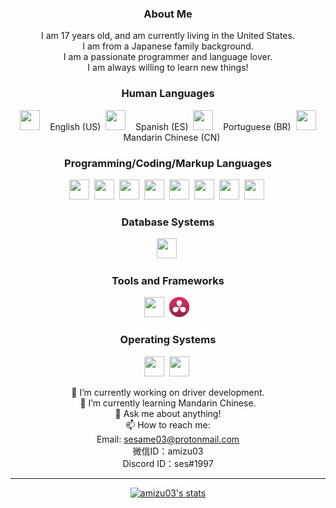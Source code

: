 <div align="center">
  
### About Me
I am 17 years old, and am currently living in the United States.<br>
I am from a Japanese family background.<br>
I am a passionate programmer and language lover.<br>
I am always willing to learn new things!<br>

### Human Languages
<img height="32" width="32" src="https://github.com/hjnilsson/country-flags/blob/master/svg/us.svg?size=128&color=currentColor" />&nbsp;&nbsp;&nbsp;&nbsp;English (US)&nbsp;
<img height="32" width="32" src="https://github.com/hjnilsson/country-flags/blob/master/svg/es.svg?size=128&color=currentColor" />&nbsp;&nbsp;&nbsp;&nbsp;Spanish (ES)&nbsp;
<img height="32" width="32" src="https://github.com/hjnilsson/country-flags/blob/master/svg/br.svg?size=128&color=currentColor" />&nbsp;&nbsp;&nbsp;&nbsp;Portuguese (BR)&nbsp;
<img height="32" width="32" src="https://github.com/hjnilsson/country-flags/blob/master/svg/cn.svg?size=128&color=currentColor" />&nbsp;&nbsp;&nbsp;&nbsp;Mandarin Chinese (CN)&nbsp;
 
### Programming/Coding/Markup Languages 
<img height="32" width="32" src="https://icongr.am/devicon/cplusplus-original.svg?size=128&color=currentColor" />&nbsp;
<img height="32" width="32" src="https://icongr.am/devicon/c-original.svg?size=128&color=currentColor" />&nbsp;
<img height="32" width="32" src="http://rust-lang.org/logos/rust-logo-blk.svg?size=128&color=currentColor" />&nbsp;
<img height="32" width="32" src="https://icongr.am/devicon/python-original.svg?size=128&color=currentColor" />&nbsp;
<img height="32" width="32" src="https://icongr.am/devicon/html5-original.svg?size=128&color=currentColor" />&nbsp;
<img height="32" width="32" src="https://icongr.am/devicon/css3-original.svg?size=128&color=currentColor" />&nbsp;
<img height="32" width="32" src="https://icongr.am/devicon/php-original.svg?size=128&color=currentColor" />&nbsp;
<img height="32" width="32" src="https://github.com/amizu03/amizu03/blob/main/x86asm.svgsize=128&color=currentColor" />&nbsp;
 
### Database Systems
<img height="32" width="32" src="https://icongr.am/devicon/mysql-original-wordmark.svg?size=128&color=currentColor" />&nbsp;
 
### Tools and Frameworks
<img height="32" width="32" src="https://icongr.am/devicon/bootstrap-plain-wordmark.svg?size=128&color=currentColor" />&nbsp;
<img height="32" width="32" src="https://github.com/amizu03/amizu03/blob/main/davinci-resolve-12.svg?size=128&color=currentColor" />&nbsp;

### Operating Systems
<img height="32" width="32" src="https://icongr.am/devicon/linux-original.svg?size=128&color=currentColor" />&nbsp;
<img height="32" width="32" src="https://icongr.am/devicon/windows8-original.svg?size=128&color=currentColor" />&nbsp;

🔭 I’m currently working on driver development.<br>
🌱 I’m currently learning Mandarin Chinese.<br>
💬 Ask me about anything!<br>
📫 How to reach me:<br>
Email: sesame03@protonmail.com<br>
微信ID：amizu03<br>
Discord ID：ses#1997<br>

<hr>
 
<p>
  <a href="https://github.com/amizu03">
    <img src="https://github-readme-stats.vercel.app/api?username=amizu03&hide_border=true&show_icons=true" alt="amizu03's stats">
  </a>
</p>
</div>
